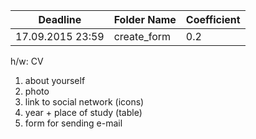 ﻿Deadline         | Folder Name    | Coefficient
-----------------|----------------|---------------
17.09.2015 23:59 | create_form    | 0.2

h/w: CV

 1. about yourself
 2. photo
 3. link to social network (icons)
 4. year + place of study (table)
 5. form for sending e-mail
